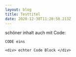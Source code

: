 ```yaml
---
layout: blog
title: Testtitel
date: 2020-12-30T11:20:58.213Z
---
```

schöner inhalt auch mit Code:



`CODE eins`

```
<div> echter Code Block </div>
```